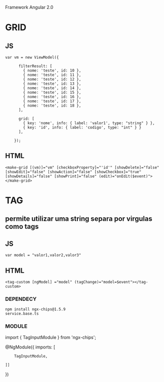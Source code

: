 ﻿Framework  Angular 2.0 

# GRID

## JS
```
var vm = new ViewModel({
    
      filterResult: [
        { nome: 'teste', id: 10 },
        { nome: 'teste', id: 11 },
        { nome: 'teste', id: 12 },
        { nome: 'teste', id: 13 },
        { nome: 'teste', id: 14 },
        { nome: 'teste', id: 15 },
        { nome: 'teste', id: 16 },
        { nome: 'teste', id: 17 },
        { nome: 'teste', id: 18 },
      ],
 
      grid: [
        { key: 'nome', info: { label: 'valor1', type: "string" } },
        { key: 'id', info: { label: 'codigo', type: "int" } }
      ],
 
    });
```
## HTML

```
<make-grid [(vm)]="vm" [checkboxProperty]="'id'" [showDelete]="false" [showEdit]="false" [showAction]="false" [showCheckbox]="true" [showDetails]="false" [showPrint]="false" (edit)="onEdit($event)"></make-grid>
```

# TAG 

## permite utilizar uma string separa por virgulas como tags

## JS
```
var model = "valor1,valor2,valor3"

```
## HTML
```
<tag-custom [ngModel] ="model" (tagChange)="model=$event"></tag-custom>
```

### DEPENDECY

```
npm install ngx-chips@1.5.9
service.base.ts 

```

### MODULE

import { TagInputModule } from 'ngx-chips';

@NgModule({
    imports: [
    
        TagInputModule,
        
    ]]
})


